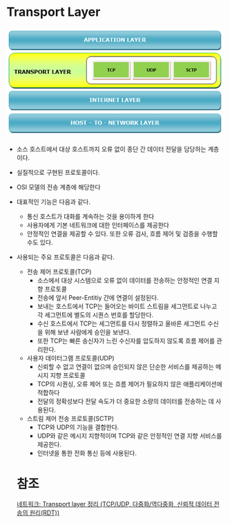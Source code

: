 # Transport Layer

![Untitled](Transport_Layer/Untitled.png)

- 소스 호스트에서 대상 호스트까지 오류 없이 종단 간 데이터 전달을 담당하는 계층이다.
- 실질적으로 구현된 프로토콜이다.
- OSI 모델의 전송 계층에 해당한다
- 대표적인 기능은 다음과 같다.
    - 통신 호스트가 대화를 계속하는 것을 용이하게 한다
    - 사용자에게 기본 네트워크에 대한 인터페이스를 제공한다
    - 안정적인 연결을 제공할 수 있다. 또한 오류 검사, 흐름 제어 및 검증을 수행할 수도 있다.
- 사용되는 주요 프로토콜은 다음과 같다.
    - 전송 제어 프로토콜(TCP)
        - 소스에서 대상 시스템으로 오류 없이 데이터를 전송하는 안정적인 연결 지향 프로토콜
        - 전송에 앞서 Peer-Entitiy 간에 연결이 설정된다.
        - 보내는 호스트에서 TCP는 들어오는 바이트 스트림을 세그먼트로 나누고 각 세그먼트에 별도의 시퀀스 번호를 할당한다.
        - 수신 호스트에서 TCP는 세그먼트를 다시 정렬하고 올바른 세그먼트 수신을 위해 보낸 사람에게 승인을 보낸다.
        - 또한 TCP는 빠른 송신자가 느린 수신자를 압도하지 않도록 흐름 제어를 관리한다.
    - 사용자 데이터그램 프로토콜(UDP)
        - 신뢰할 수 없고 연결이 없으며 승인되지 않은 단순한 서비스를 제공하는 메시지 지향 프로토콜
        - TCP의 시퀀싱, 오류 제어 또는 흐름 제어가 필요하지 않은 애플리케이션에 적합하다
        - 전달의 정확성보다 전달 속도가 더 중요한 소량의 데이터를 전송하는 데 사용된다.
    - 스트림 제어 전송 프로토콜(SCTP)
        - TCP와 UDP의 기능을 결합한다.
        - UDP와 같은 메시지 지향적이며 TCP와 같은 안정적인 연결 지향 서비스를 제공한다.
        - 인터넷을 통한 전화 통신 등에 사용된다.
    
    # 참조
    
    [네트워크: Transport layer 정리 (TCP/UDP, 다중화/역다중화, 신뢰적 데이터 전송의 원리(RDT))](https://seungjuitmemo.tistory.com/83)